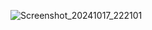 ![Screenshot_20241017_222101](https://github.com/user-attachments/assets/1ba85069-5cf2-4b55-b8ea-90629c1f6449)
